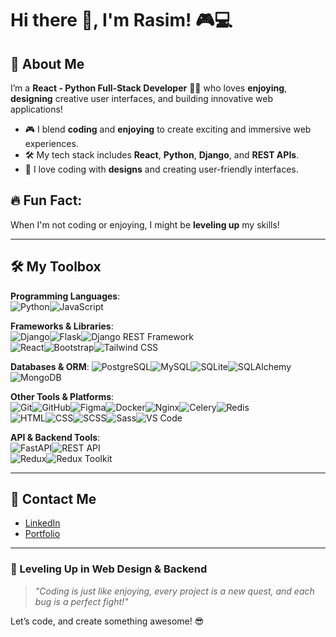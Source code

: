 # Hi there 👋, I'm Rasim! 🎮💻

## 🚀 About Me
I’m a **React - Python Full-Stack Developer** 👨‍💻 who loves **enjoying**, **designing** creative user interfaces, and building innovative web applications!

- 🎮 I blend **coding** and **enjoying** to create exciting and immersive web experiences.
- 🛠️ My tech stack includes **React**, **Python**, **Django**, and **REST APIs**.
- 🎨 I love coding with **designs** and creating user-friendly interfaces.

## 🔥 Fun Fact:
When I'm not coding or enjoying, I might be **leveling up** my skills!

---

## 🛠️ My Toolbox
**Programming Languages**:  
![Python](https://img.shields.io/badge/-Python-3776AB?style=for-the-badge&logo=python&logoColor=white)![JavaScript](https://img.shields.io/badge/-JavaScript-F7DF1E?style=for-the-badge&logo=javascript&logoColor=black)  

**Frameworks & Libraries**:  
![Django](https://img.shields.io/badge/-Django-092E20?style=for-the-badge&logo=django&logoColor=white)![Flask](https://img.shields.io/badge/-Flask-000000?style=for-the-badge&logo=flask&logoColor=white)![Django REST Framework](https://img.shields.io/badge/-Django%20REST%20Framework-092E20?style=for-the-badge&logo=django&logoColor=white)  
![React](https://img.shields.io/badge/-React-61DAFB?style=for-the-badge&logo=react&logoColor=black)![Bootstrap](https://img.shields.io/badge/-Bootstrap-7952B3?style=for-the-badge&logo=bootstrap&logoColor=white)![Tailwind CSS](https://img.shields.io/badge/-Tailwind%20CSS-06B6D4?style=for-the-badge&logo=tailwindcss&logoColor=white)

**Databases & ORM**:
![PostgreSQL](https://img.shields.io/badge/-PostgreSQL-4169E1?style=for-the-badge&logo=postgresql&logoColor=white)![MySQL](https://img.shields.io/badge/-MySQL-4479A1?style=for-the-badge&logo=mysql&logoColor=white)![SQLite](https://img.shields.io/badge/-SQLite-003B57?style=for-the-badge&logo=sqlite&logoColor=white)![SQLAlchemy](https://img.shields.io/badge/-SQLAlchemy-000000?style=for-the-badge&logo=python&logoColor=white) 
![MongoDB](https://img.shields.io/badge/-MongoDB-47A248?style=for-the-badge&logo=mongodb&logoColor=white)

**Other Tools & Platforms**:  
![Git](https://img.shields.io/badge/-Git-F05032?style=for-the-badge&logo=git&logoColor=white)![GitHub](https://img.shields.io/badge/-GitHub-181717?style=for-the-badge&logo=github&logoColor=white)![Figma](https://img.shields.io/badge/-Figma-F24E1E?style=for-the-badge&logo=figma&logoColor=white)![Docker](https://img.shields.io/badge/-Docker-2496ED?style=for-the-badge&logo=docker&logoColor=white)![Nginx](https://img.shields.io/badge/-Nginx-269539?style=for-the-badge&logo=nginx&logoColor=white)![Celery](https://img.shields.io/badge/-Celery-37814A?style=for-the-badge&logo=celery&logoColor=white)![Redis](https://img.shields.io/badge/-Redis-DC382D?style=for-the-badge&logo=redis&logoColor=white)  
![HTML](https://img.shields.io/badge/-HTML5-E34F26?style=for-the-badge&logo=html5&logoColor=white)![CSS](https://img.shields.io/badge/-CSS3-1572B6?style=for-the-badge&logo=css3&logoColor=white)![SCSS](https://img.shields.io/badge/-SCSS-CC6699?style=for-the-badge&logo=sass&logoColor=white)![Sass](https://img.shields.io/badge/-Sass-CC6699?style=for-the-badge&logo=sass&logoColor=white)![VS Code](https://img.shields.io/badge/-VS%20Code-007ACC?style=for-the-badge&logo=visual-studio-code&logoColor=white)  

**API & Backend Tools**:  
![FastAPI](https://img.shields.io/badge/-FastAPI-009688?style=for-the-badge&logo=fastapi&logoColor=white)![REST API](https://img.shields.io/badge/-REST%20API-009688?style=for-the-badge&logo=api&logoColor=white)  
![Redux](https://img.shields.io/badge/-Redux-764ABC?style=for-the-badge&logo=redux&logoColor=white)![Redux Toolkit](https://img.shields.io/badge/-Redux%20Toolkit-764ABC?style=for-the-badge&logo=redux&logoColor=white)

---

## 🎉 Contact Me

- [LinkedIn](https://www.linkedin.com/in/rasimabiyev/)
- [Portfolio](https://rasim-portfolio.vercel.app/)

---

### 🎯 Leveling Up in Web Design & Backend
> _"Coding is just like enjoying, every project is a new quest, and each bug is a perfect fight!"_

Let’s code, and create something awesome! 😎
